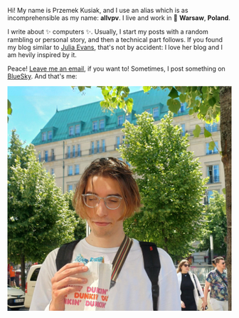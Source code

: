 Hi! My name is Przemek Kusiak, and I use an alias which is as incomprehensible
as my name: **allvpv**. I live and work in 📍 **Warsaw**, **Poland**.

I write about ✨ computers ✨. Usually, I start my posts with a random rambling
or personal story, and then a technical part follows. If you found my blog
similar to [Julia Evans](https://jvns.ca/), that's not by accident: I love her
blog and I am hevily inspired by it.

Peace! [Leave me an email](mailto:mail@allvpv.org), if you want to! Sometimes,
I post something on [BlueSky](https://bsky.app/profile/allvpv.org). And that's me:

![avatar](assets/avatar.jpg)
